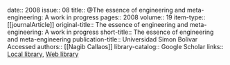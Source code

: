 date:: 2008
issue:: 08
title:: @The essence of engineering and meta-engineering: A work in progress
pages:: 2008
volume:: 19
item-type:: [[journalArticle]]
original-title:: The essence of engineering and meta-engineering: A work in progress
short-title:: The essence of engineering and meta-engineering
publication-title:: Universidad Simon Bolivar Accessed
authors:: [[Nagib Callaos]]
library-catalog:: Google Scholar
links:: [Local library](zotero://select/library/items/4HJM7MMD), [Web library](https://www.zotero.org/users/6520516/items/4HJM7MMD)
